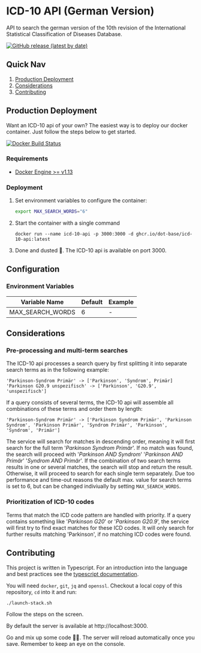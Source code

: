 # ICD-10 API (German Version)
API to search the german version of the 10th revision of the International Statistical Classification of Diseases Database. 

[![GitHub release (latest by date)](https://img.shields.io/github/v/release/dot-base/icd-10-api)](https://github.com/dot-base/icd-10-api/releases)


## Quick Nav
1. [Production Deployment](#Production-Deployment)
1. [Considerations](#Considerations)
1. [Contributing](#Contributing)

## Production Deployment
Want an ICD-10 api of your own? The easiest way is to deploy our docker container. Just follow the steps below to get started.

[![Docker Build Status](https://img.shields.io/badge/We%20love-Docker-blue?style=flat&logo=Docker)](https://github.com/orgs/dot-base/packages)


### Requirements
- [Docker Engine >= v1.13](https://www.docker.com/get-started)


### Deployment
1. Set environment variables to configure the container:
    ```sh
    export MAX_SEARCH_WORDS="6"
    ```
1. Start the container with a single command
    ```
    docker run --name icd-10-api -p 3000:3000 -d ghcr.io/dot-base/icd-10-api:latest
    ```
1. Done and dusted 🎉. The ICD-10 api is available on port 3000.

## Configuration

### Environment Variables
| Variable Name | Default | Example |
| --- | --- | --- |
| MAX_SEARCH_WORDS | 6 | - |

## Considerations

### Pre-processing and multi-term searches
The ICD-10 api processes a search query by first splitting it into separate search terms as in the following example:

```
'Parkinson-Syndrom Primär' -> ['Parkinson', 'Syndrom', Primär]
'Parkinson G20.9 unspezifisch' -> ['Parkinson', 'G20.9', 'unspezifisch']
```

If a query consists of several terms, the ICD-10 api will assemble all combinations of these terms and order them by length:

```
'Parkinson-Syndrom Primär' -> ['Parkinson Syndrom Primär', 'Parkinson Syndrom', 'Parkinson Primär', 'Syndrom Primär', 'Parkinson', 'Syndrom', 'Primär']
```

The service will search for matches in descending order, meaning it will first search for the full term '*Parkinson Syndrom Primär*'. If no match was found, the search will proceed with '*Parkinson AND Syndrom*' '*Parkinson AND Primär*' '*Syndrom AND Primär*'. If the combination of two search terms results in one or several matches, the search will stop and return the result. Otherwise, it will proceed to search for each single term separately.
Due too performance and time-out reasons the default max. value for search terms is set to 6, but can be changed indiviually by setting `MAX_SEARCH_WORDS`.

### Prioritization of ICD-10 codes
Terms that match the ICD code pattern are handled with priority. If a query contains something like  '*Parkinson G20*' or '*Parkinson G20.9*', the service will first try to find exact matches for these ICD codes. It will only search for further results matching 'Parkinson', if no matching ICD codes were found.

## Contributing

This project is written in Typescript. For an introduction into the language and best practices see the [typescript documentation](https://www.typescriptlang.org/docs/home.html).

You will need `docker`, `git`, `jq` and `openssl`. Checkout a local copy of this repository, `cd` into it and run:
```bash
./launch-stack.sh
```
Follow the steps on the screen.

By default the server is available at http://localhost:3000.

Go and mix up some code 👩‍💻. The server will reload automatically once you save. Remember to keep an eye on the console.

